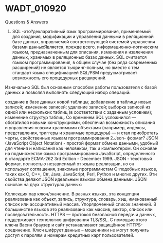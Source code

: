 # WADT_010920
Questions & Answers
1. SQL -это?декларативный язык программирования, применяемый для создания, модификации и управления данными в реляционной базе данных, управляемой соответствующей системой управления базами данныхЯвляется, прежде всего, информационно-логическим языком, предназначенным для описания, изменения и извлечения данных, хранимых в реляционных базах данных. SQL считается языком программирования, в общем случае (без ряда современных расширений) не является тьюринг-полным, но вместе с тем стандарт языка спецификацией SQL/PSM предусматривает возможность его процедурных расширений.

Изначально SQL был основным способом работы пользователя с базой данных и позволял выполнять следующий набор операций:

создание в базе данных новой таблицы;
добавление в таблицу новых записей;
изменение записей;
удаление записей;
выборка записей из одной или нескольких таблиц (в соответствии с заданным условием);
изменение структур таблиц.
Со временем SQL усложнился — обогатился новыми конструкциями, обеспечил возможность описания и управления новыми хранимыми объектами (например, индексы, представления, триггеры и хранимые процедуры) — и стал приобретать черты, свойственные языкам программирования
2.Json- формат?
JSON (JavaScript Object Notation) - простой формат обмена данными, удобный для чтения и написания как человеком, так и компьютером. Он основан на подмножестве языка программирования JavaScript, определенного в стандарте ECMA-262 3rd Edition - December 1999. JSON - текстовый формат, полностью независимый от языка реализации, но он использует соглашения, знакомые программистам C-подобных языков, таких как C, C++, C#, Java, JavaScript, Perl, Python и многих других. Эти свойства делают JSON идеальным языком обмена данными.
JSON основан на двух структурах данных:

Коллекция пар ключ/значение. В разных языках, эта концепция реализована как объект, запись, структура, словарь, хэш, именованный список или ассоциативный массив.
Упорядоченный список значений. В большинстве языков это реализовано как массив, вектор, список или последовательность.
HTTPS — протокол безопасной передачи данных, поддерживает технологию шифрования TLS/SSL. С помощью этого ключа Васин браузер и сайт устанавливают защищённое HTTPS-соединение. Ключ шифрует данные – мошенники не могут получить доступ к паролям и номерам кредитных карт пользователей.
